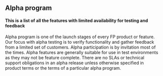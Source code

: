 ## Alpha program
#### This is a list of all the features with limited availability for testing and feedback

Alpha program is one of the launch stages of every FP product or feature. Our focus with alpha testing is to verify functionality and gather feedback from a limited set of customers. Alpha participation is by invitation most of the times. Alpha features are generally suitable for use in test environments as they may not be feature complete. There are no SLAs or technical support obligations in an alpha release unless otherwise specified in product terms or the terms of a particular alpha program.